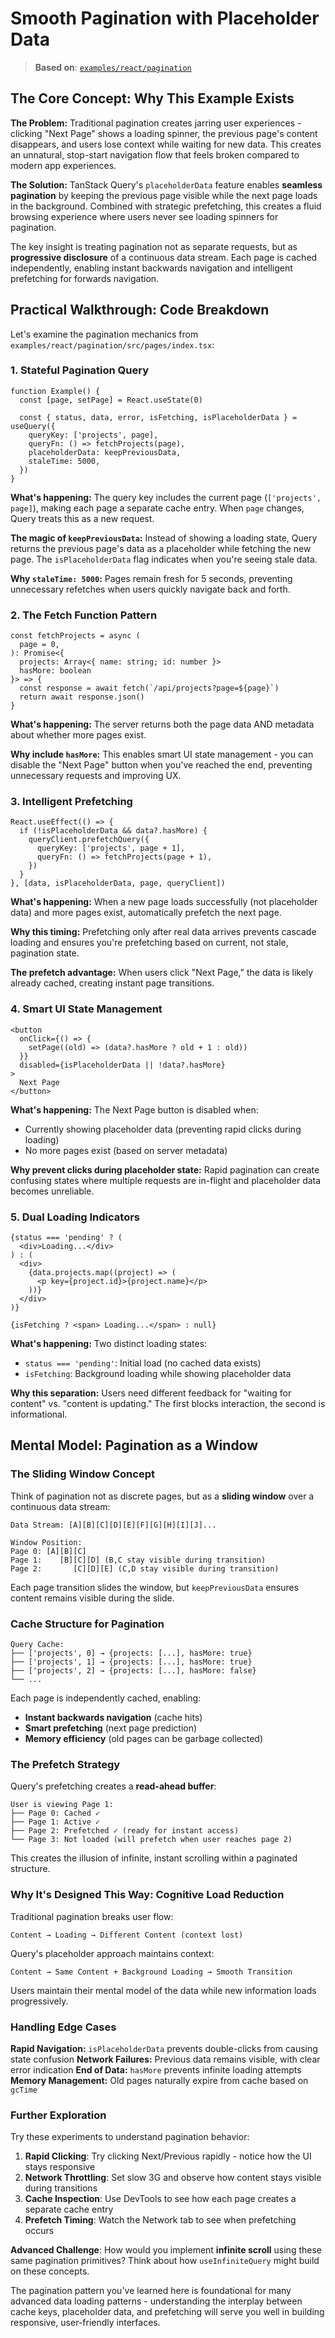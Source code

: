# Smooth Pagination with Placeholder Data

> **Based on**: [`examples/react/pagination`](https://github.com/TanStack/query/tree/390424bcdd547d238148e72926f75c181e342976/examples/react/pagination)

## The Core Concept: Why This Example Exists

**The Problem:** Traditional pagination creates jarring user experiences - clicking "Next Page" shows a loading spinner, the previous page's content disappears, and users lose context while waiting for new data. This creates an unnatural, stop-start navigation flow that feels broken compared to modern app experiences.

**The Solution:** TanStack Query's `placeholderData` feature enables **seamless pagination** by keeping the previous page visible while the next page loads in the background. Combined with strategic prefetching, this creates a fluid browsing experience where users never see loading spinners for pagination.

The key insight is treating pagination not as separate requests, but as **progressive disclosure** of a continuous data stream. Each page is cached independently, enabling instant backwards navigation and intelligent prefetching for forwards navigation.

## Practical Walkthrough: Code Breakdown

Let's examine the pagination mechanics from `examples/react/pagination/src/pages/index.tsx`:

### 1. Stateful Pagination Query

```tsx
function Example() {
  const [page, setPage] = React.useState(0)

  const { status, data, error, isFetching, isPlaceholderData } = useQuery({
    queryKey: ['projects', page],
    queryFn: () => fetchProjects(page),
    placeholderData: keepPreviousData,
    staleTime: 5000,
  })
}
```

**What's happening:** The query key includes the current page (`['projects', page]`), making each page a separate cache entry. When `page` changes, Query treats this as a new request.

**The magic of `keepPreviousData`:** Instead of showing a loading state, Query returns the previous page's data as a placeholder while fetching the new page. The `isPlaceholderData` flag indicates when you're seeing stale data.

**Why `staleTime: 5000`:** Pages remain fresh for 5 seconds, preventing unnecessary refetches when users quickly navigate back and forth.

### 2. The Fetch Function Pattern

```tsx
const fetchProjects = async (
  page = 0,
): Promise<{
  projects: Array<{ name: string; id: number }>
  hasMore: boolean
}> => {
  const response = await fetch(`/api/projects?page=${page}`)
  return await response.json()
}
```

**What's happening:** The server returns both the page data AND metadata about whether more pages exist.

**Why include `hasMore`:** This enables smart UI state management - you can disable the "Next Page" button when you've reached the end, preventing unnecessary requests and improving UX.

### 3. Intelligent Prefetching

```tsx
React.useEffect(() => {
  if (!isPlaceholderData && data?.hasMore) {
    queryClient.prefetchQuery({
      queryKey: ['projects', page + 1],
      queryFn: () => fetchProjects(page + 1),
    })
  }
}, [data, isPlaceholderData, page, queryClient])
```

**What's happening:** When a new page loads successfully (not placeholder data) and more pages exist, automatically prefetch the next page.

**Why this timing:** Prefetching only after real data arrives prevents cascade loading and ensures you're prefetching based on current, not stale, pagination state.

**The prefetch advantage:** When users click "Next Page," the data is likely already cached, creating instant page transitions.

### 4. Smart UI State Management

```tsx
<button
  onClick={() => {
    setPage((old) => (data?.hasMore ? old + 1 : old))
  }}
  disabled={isPlaceholderData || !data?.hasMore}
>
  Next Page
</button>
```

**What's happening:** The Next Page button is disabled when:
- Currently showing placeholder data (preventing rapid clicks during loading)
- No more pages exist (based on server metadata)

**Why prevent clicks during placeholder state:** Rapid pagination can create confusing states where multiple requests are in-flight and placeholder data becomes unreliable.

### 5. Dual Loading Indicators

```tsx
{status === 'pending' ? (
  <div>Loading...</div>
) : (
  <div>
    {data.projects.map((project) => (
      <p key={project.id}>{project.name}</p>
    ))}
  </div>
)}

{isFetching ? <span> Loading...</span> : null}
```

**What's happening:** Two distinct loading states:
- `status === 'pending'`: Initial load (no cached data exists)
- `isFetching`: Background loading while showing placeholder data

**Why this separation:** Users need different feedback for "waiting for content" vs. "content is updating." The first blocks interaction, the second is informational.

## Mental Model: Pagination as a Window

### The Sliding Window Concept

Think of pagination not as discrete pages, but as a **sliding window** over a continuous data stream:

```
Data Stream: [A][B][C][D][E][F][G][H][I][J]...

Window Position:
Page 0: [A][B][C]
Page 1:    [B][C][D] (B,C stay visible during transition)
Page 2:       [C][D][E] (C,D stay visible during transition)
```

Each page transition slides the window, but `keepPreviousData` ensures content remains visible during the slide.

### Cache Structure for Pagination

```
Query Cache:
├── ['projects', 0] → {projects: [...], hasMore: true}
├── ['projects', 1] → {projects: [...], hasMore: true}  
├── ['projects', 2] → {projects: [...], hasMore: false}
└── ...
```

Each page is independently cached, enabling:
- **Instant backwards navigation** (cache hits)
- **Smart prefetching** (next page prediction)
- **Memory efficiency** (old pages can be garbage collected)

### The Prefetch Strategy

Query's prefetching creates a **read-ahead buffer**:

```
User is viewing Page 1:
├── Page 0: Cached ✓
├── Page 1: Active ✓
├── Page 2: Prefetched ✓ (ready for instant access)
└── Page 3: Not loaded (will prefetch when user reaches page 2)
```

This creates the illusion of infinite, instant scrolling within a paginated structure.

### Why It's Designed This Way: Cognitive Load Reduction

Traditional pagination breaks user flow:
```
Content → Loading → Different Content (context lost)
```

Query's placeholder approach maintains context:
```
Content → Same Content + Background Loading → Smooth Transition
```

Users maintain their mental model of the data while new information loads progressively.

### Handling Edge Cases

**Rapid Navigation:** `isPlaceholderData` prevents double-clicks from causing state confusion
**Network Failures:** Previous data remains visible, with clear error indication
**End of Data:** `hasMore` prevents infinite loading attempts
**Memory Management:** Old pages naturally expire from cache based on `gcTime`

### Further Exploration

Try these experiments to understand pagination behavior:

1. **Rapid Clicking**: Try clicking Next/Previous rapidly - notice how the UI stays responsive
2. **Network Throttling**: Set slow 3G and observe how content stays visible during transitions
3. **Cache Inspection**: Use DevTools to see how each page creates a separate cache entry
4. **Prefetch Timing**: Watch the Network tab to see when prefetching occurs

**Advanced Challenge**: How would you implement **infinite scroll** using these same pagination primitives? Think about how `useInfiniteQuery` might build on these concepts.

The pagination pattern you've learned here is foundational for many advanced data loading patterns - understanding the interplay between cache keys, placeholder data, and prefetching will serve you well in building responsive, user-friendly interfaces.